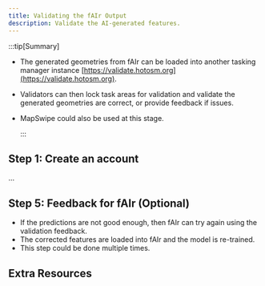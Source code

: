 ```yaml
---
title: Validating the fAIr Output
description: Validate the AI-generated features.
---
```


:::tip[Summary]

- The generated geometries from fAIr can be loaded into another tasking
  manager instance [https://validate.hotosm.org](https://validate.hotosm.org).
- Validators can then lock task areas for validation and validate the generated
  geometries are correct, or provide feedback if issues.
- MapSwipe could also be used at this stage.

  :::

## Step 1: Create an account

...

## Step 5: Feedback for fAIr (Optional)

- If the predictions are not good enough, then fAIr can try again using
  the validation feedback.
- The corrected features are loaded into fAIr and the model is re-trained.
- This step could be done multiple times.

## Extra Resources
